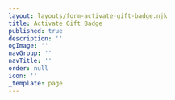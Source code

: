 ```yaml
---
layout: layouts/form-activate-gift-badge.njk
title: Activate Gift Badge
published: true
description: ''
ogImage: ''
navGroup: ''
navTitle: ''
order: null
icon: ''
_template: page
---
```


